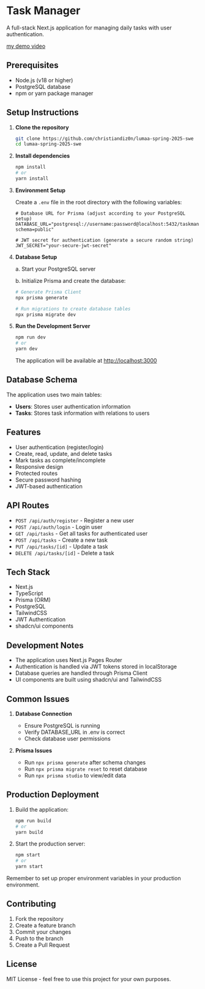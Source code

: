 # Task Manager

A full-stack Next.js application for managing daily tasks with user authentication.

[my demo video](https://vimeo.com/1059590107/7f1f9ef5a5?share=copy)

## Prerequisites

- Node.js (v18 or higher)
- PostgreSQL database
- npm or yarn package manager

## Setup Instructions

1. **Clone the repository**

   ```bash
   git clone https://github.com/christiandiz0n/lumaa-spring-2025-swe
   cd lumaa-spring-2025-swe
   ```

2. **Install dependencies**

   ```bash
   npm install
   # or
   yarn install
   ```

3. **Environment Setup**

   Create a `.env` file in the root directory with the following variables:

   ```env
   # Database URL for Prisma (adjust according to your PostgreSQL setup)
   DATABASE_URL="postgresql://username:password@localhost:5432/taskmanager?schema=public"

   # JWT secret for authentication (generate a secure random string)
   JWT_SECRET="your-secure-jwt-secret"
   ```

4. **Database Setup**

   a. Start your PostgreSQL server

   b. Initialize Prisma and create the database:

   ```bash
   # Generate Prisma Client
   npx prisma generate

   # Run migrations to create database tables
   npx prisma migrate dev
   ```

5. **Run the Development Server**

   ```bash
   npm run dev
   # or
   yarn dev
   ```

   The application will be available at [http://localhost:3000](http://localhost:3000)

## Database Schema

The application uses two main tables:

- **Users**: Stores user authentication information
- **Tasks**: Stores task information with relations to users

## Features

- User authentication (register/login)
- Create, read, update, and delete tasks
- Mark tasks as complete/incomplete
- Responsive design
- Protected routes
- Secure password hashing
- JWT-based authentication

## API Routes

- `POST /api/auth/register` - Register a new user
- `POST /api/auth/login` - Login user
- `GET /api/tasks` - Get all tasks for authenticated user
- `POST /api/tasks` - Create a new task
- `PUT /api/tasks/[id]` - Update a task
- `DELETE /api/tasks/[id]` - Delete a task

## Tech Stack

- Next.js
- TypeScript
- Prisma (ORM)
- PostgreSQL
- TailwindCSS
- JWT Authentication
- shadcn/ui components

## Development Notes

- The application uses Next.js Pages Router
- Authentication is handled via JWT tokens stored in localStorage
- Database queries are handled through Prisma Client
- UI components are built using shadcn/ui and TailwindCSS

## Common Issues

1. **Database Connection**

   - Ensure PostgreSQL is running
   - Verify DATABASE_URL in .env is correct
   - Check database user permissions

2. **Prisma Issues**
   - Run `npx prisma generate` after schema changes
   - Run `npx prisma migrate reset` to reset database
   - Run `npx prisma studio` to view/edit data

## Production Deployment

1. Build the application:

   ```bash
   npm run build
   # or
   yarn build
   ```

2. Start the production server:
   ```bash
   npm start
   # or
   yarn start
   ```

Remember to set up proper environment variables in your production environment.

## Contributing

1. Fork the repository
2. Create a feature branch
3. Commit your changes
4. Push to the branch
5. Create a Pull Request

## License

MIT License - feel free to use this project for your own purposes.
